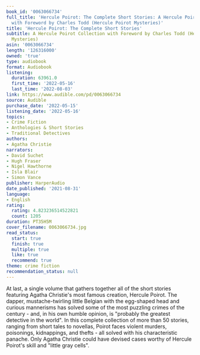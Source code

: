 ```yaml
---
book_id: '0063066734'
full_title: 'Hercule Poirot: The Complete Short Stories: A Hercule Poirot Collection
  with Foreword by Charles Todd (Hercule Poirot Mysteries)'
title: 'Hercule Poirot: The Complete Short Stories'
subtitle: A Hercule Poirot Collection with Foreword by Charles Todd (Hercule Poirot
  Mysteries)
asin: '0063066734'
length: '126316000'
owned: 'true'
type: audiobook
format: Audiobook
listening:
  duration: 63961.0
  first_time: '2022-05-16'
  last_time: '2022-08-03'
link: https://www.audible.com/pd/0063066734
source: Audible
purchase_date: '2022-05-15'
listening_date: '2022-05-16'
topics:
- Crime Fiction
- Anthologies & Short Stories
- Traditional Detectives
authors:
- Agatha Christie
narrators:
- David Suchet
- Hugh Fraser
- Nigel Hawthorne
- Isla Blair
- Simon Vance
publisher: HarperAudio
date_published: '2021-08-31'
language:
- English
rating:
  rating: 4.823236514522821
  count: 1205
duration: PT35H5M
cover_filename: 0063066734.jpg
read_status:
  start: true
  finish: true
  multiple: true
  like: true
  recommend: true
theme: crime fiction
recommendation_status: null
---
```

At last, a single volume that gathers together all of the short stories featuring Agatha Christie's most famous creation, Hercule Poirot.
The dapper, mustache-twirling little Belgian with the egg-shaped head and curious mannerisms has solved some of the most puzzling crimes of the century - and, in his own humble opinion, is "probably the greatest detective in the world".
In this complete collection of more than 50 stories, ranging from short tales to novellas, Poirot faces violent murders, poisonings, kidnappings, and thefts - all solved with his characteristic panache. Only Agatha Christie could have devised cases worthy of Hercule Poirot's skill and "little gray cells".
